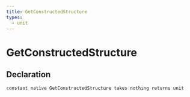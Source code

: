 ```yaml
---
title: GetConstructedStructure
types:
  - unit
---
```


# GetConstructedStructure

## Declaration

```jass
constant native GetConstructedStructure takes nothing returns unit
```
